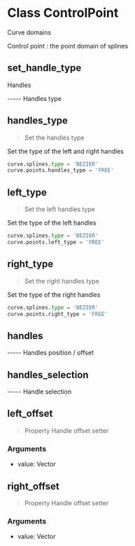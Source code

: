 
# Class ControlPoint

Curve domains


Control point : the point domain of splines


## set_handle_type

Handles

----- Handles type


## handles_type

> Set the handles type
  
<blid GeometryNodeCurveSetHandles>

Set the type of the left and right handles
        
```python
curve.splines.type = 'BEZIER'
curve.points.handles_type = 'FREE'
```



## left_type

> Set the left handles type
  
<blid GeometryNodeCurveSetHandles>

Set the type of the left handles
        
```python
curve.splines.type = 'BEZIER'
curve.points.left_type = 'FREE'
```



## right_type

> Set the right handles type
  
<blid GeometryNodeCurveSetHandles>

Set the type of the right handles
        
```python
curve.splines.type = 'BEZIER'
curve.points.right_type = 'FREE'
```



## handles

----- Handles position / offset


## handles_selection

----- Handle selection


## left_offset

> Property Handle offset setter
  
<blid GeometryNodeSetCurveHandlePositions>

### Arguments

- value: Vector
  
  

## right_offset

> Property Handle offset setter
  
<blid GeometryNodeSetCurveHandlePositions>

### Arguments

- value: Vector
  
  